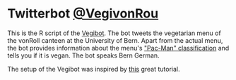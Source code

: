 # Twitterbot [@VegivonRou](https://twitter.com/VegivonRou)

This is the R script of the [Vegibot](https://twitter.com/VegivonRou). The bot tweets the vegetarian menu of the vonRoll canteen at the University of Bern. Apart from the actual menu, the bot provides information about the menu's ["Pac-Man" classification](http://bewusstgeniessen.zfv.ch/e/home.asp) and tells you if it is vegan. The bot speaks Bern German. 

The setup of the Vegibot was inspired by [this](http://www.r-datacollection.com/blog/Programming-a-Twitter-bot/) great tutorial.

